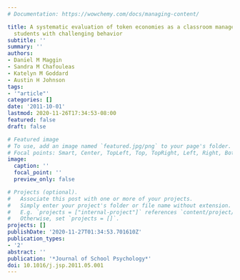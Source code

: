 ```yaml
---
# Documentation: https://wowchemy.com/docs/managing-content/

title: A systematic evaluation of token economies as a classroom management tool for
  students with challenging behavior
subtitle: ''
summary: ''
authors:
- Daniel M Maggin
- Sandra M Chafouleas
- Katelyn M Goddard
- Austin H Johnson
tags:
- '"article"'
categories: []
date: '2011-10-01'
lastmod: 2020-11-26T17:34:53-08:00
featured: false
draft: false

# Featured image
# To use, add an image named `featured.jpg/png` to your page's folder.
# Focal points: Smart, Center, TopLeft, Top, TopRight, Left, Right, BottomLeft, Bottom, BottomRight.
image:
  caption: ''
  focal_point: ''
  preview_only: false

# Projects (optional).
#   Associate this post with one or more of your projects.
#   Simply enter your project's folder or file name without extension.
#   E.g. `projects = ["internal-project"]` references `content/project/deep-learning/index.md`.
#   Otherwise, set `projects = []`.
projects: []
publishDate: '2020-11-27T01:34:53.701610Z'
publication_types:
- '2'
abstract: ''
publication: '*Journal of School Psychology*'
doi: 10.1016/j.jsp.2011.05.001
---
```

